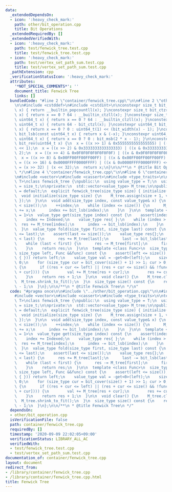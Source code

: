 ```yaml
---
data:
  _extendedDependsOn:
  - icon: ':heavy_check_mark:'
    path: other/bit_operation.cpp
    title: Bit Operations
  _extendedRequiredBy: []
  _extendedVerifiedWith:
  - icon: ':heavy_check_mark:'
    path: test/fenwick_tree.test.cpp
    title: test/fenwick_tree.test.cpp
  - icon: ':heavy_check_mark:'
    path: test/vertex_set_path_sum.test.cpp
    title: test/vertex_set_path_sum.test.cpp
  _pathExtension: cpp
  _verificationStatusIcon: ':heavy_check_mark:'
  attributes:
    '*NOT_SPECIAL_COMMENTS*': ''
    document_title: Fenwick Tree
    links: []
  bundledCode: "#line 2 \"container/fenwick_tree.cpp\"\n\n#line 2 \"other/bit_operation.cpp\"\
    \n\n#include <cstddef>\n#include <cstdint>\n\nconstexpr size_t bit_ppc(const uint64_t\
    \ x) { return __builtin_popcountll(x); }\nconstexpr size_t bit_ctzr(const uint64_t\
    \ x) { return x == 0 ? 64 : __builtin_ctzll(x); }\nconstexpr size_t bit_ctzl(const\
    \ uint64_t x) { return x == 0 ? 64 : __builtin_clzll(x); }\nconstexpr size_t bit_width(const\
    \ uint64_t x) { return 64 - bit_ctzl(x); }\nconstexpr uint64_t bit_msb(const uint64_t\
    \ x) { return x == 0 ? 0 : uint64_t(1) << (bit_width(x) - 1); }\nconstexpr uint64_t\
    \ bit_lsb(const uint64_t x) { return x & (-x); }\nconstexpr uint64_t bit_cover(const\
    \ uint64_t x) { return x == 0 ? 0 : bit_msb(2 * x - 1); }\n\nconstexpr uint64_t\
    \ bit_rev(uint64_t x) {\n  x = ((x >> 1) & 0x5555555555555555) | ((x & 0x5555555555555555)\
    \ << 1);\n  x = ((x >> 2) & 0x3333333333333333) | ((x & 0x3333333333333333) <<\
    \ 2);\n  x = ((x >> 4) & 0x0F0F0F0F0F0F0F0F) | ((x & 0x0F0F0F0F0F0F0F0F) << 4);\n\
    \  x = ((x >> 8) & 0x00FF00FF00FF00FF) | ((x & 0x00FF00FF00FF00FF) << 8);\n  x\
    \ = ((x >> 16) & 0x0000FFFF0000FFFF) | ((x & 0x0000FFFF0000FFFF) << 16);\n  x\
    \ = (x >> 32) | (x << 32);\n  return x;\n}\n\n/**\n * @title Bit Operations\n\
    \ */\n#line 4 \"container/fenwick_tree.cpp\"\n\n#line 6 \"container/fenwick_tree.cpp\"\
    \n#include <vector>\n#include <cassert>\n#include <type_traits>\n\ntemplate <class\
    \ T>\nclass fenwick_tree {\npublic:\n  using value_type = T;\n  using size_type\
    \ = size_t;\n\nprivate:\n  std::vector<value_type> M_tree;\n\npublic:\n  fenwick_tree()\
    \ = default;\n  explicit fenwick_tree(size_type size) { initialize(size); }\n\n\
    \  void initialize(size_type size) {\n    M_tree.assign(size + 1, value_type {\
    \ });\n  }\n\n  void add(size_type index, const value_type& x) {\n    assert(index\
    \ < size());\n    ++index;\n    while (index <= size()) {\n      M_tree[index]\
    \ += x;\n      index += bit_lsb(index);\n    }\n  }\n\n  template <size_type Indexed\
    \ = 1>\n  value_type get(size_type index) const {\n    assert(index < size());\n\
    \    index += Indexed;\n    value_type res{ };\n    while (index > 0) {\n    \
    \  res += M_tree[index];\n      index -= bit_lsb(index);\n    }\n    return res;\n\
    \  }\n  value_type fold(size_type first, size_type last) const {\n    assert(first\
    \ <= last);\n    assert(last <= size());\n    value_type res{};\n    while (first\
    \ < last) {\n      res += M_tree[last];\n      last -= bit_lsb(last);\n    }\n\
    \    while (last < first) {\n      res -= M_tree[first];\n      first -= bit_lsb(first);\n\
    \    }\n    return res;\n  }\n\n  template <class Func>\n  size_type satisfies(const\
    \ size_type left, Func &&func) const {\n    assert(left <= size());\n    if (func(value_type\
    \ { })) return left;\n    value_type val = -get<0>(left);\n    size_type res =\
    \ 0;\n    for (size_type cur = bit_cover(size() + 1) >> 1; cur > 0; cur >>= 1)\
    \ {\n      if ((res + cur <= left) || (res + cur <= size() && !func(val + M_tree[res\
    \ + cur]))) {\n        val += M_tree[res + cur];\n        res += cur;\n      }\n\
    \    }\n    return res + 1;\n  }\n\n  void clear() {\n    M_tree.clear();\n  \
    \  M_tree.shrink_to_fit();\n  }\n  size_type size() const {\n    return M_tree.size()\
    \ - 1;\n  }\n};\n\n/**\n * @title Fenwick Tree\n */\n"
  code: "#pragma once\n\n#include \"../other/bit_operation.cpp\"\n\n#include <cstddef>\n\
    #include <vector>\n#include <cassert>\n#include <type_traits>\n\ntemplate <class\
    \ T>\nclass fenwick_tree {\npublic:\n  using value_type = T;\n  using size_type\
    \ = size_t;\n\nprivate:\n  std::vector<value_type> M_tree;\n\npublic:\n  fenwick_tree()\
    \ = default;\n  explicit fenwick_tree(size_type size) { initialize(size); }\n\n\
    \  void initialize(size_type size) {\n    M_tree.assign(size + 1, value_type {\
    \ });\n  }\n\n  void add(size_type index, const value_type& x) {\n    assert(index\
    \ < size());\n    ++index;\n    while (index <= size()) {\n      M_tree[index]\
    \ += x;\n      index += bit_lsb(index);\n    }\n  }\n\n  template <size_type Indexed\
    \ = 1>\n  value_type get(size_type index) const {\n    assert(index < size());\n\
    \    index += Indexed;\n    value_type res{ };\n    while (index > 0) {\n    \
    \  res += M_tree[index];\n      index -= bit_lsb(index);\n    }\n    return res;\n\
    \  }\n  value_type fold(size_type first, size_type last) const {\n    assert(first\
    \ <= last);\n    assert(last <= size());\n    value_type res{};\n    while (first\
    \ < last) {\n      res += M_tree[last];\n      last -= bit_lsb(last);\n    }\n\
    \    while (last < first) {\n      res -= M_tree[first];\n      first -= bit_lsb(first);\n\
    \    }\n    return res;\n  }\n\n  template <class Func>\n  size_type satisfies(const\
    \ size_type left, Func &&func) const {\n    assert(left <= size());\n    if (func(value_type\
    \ { })) return left;\n    value_type val = -get<0>(left);\n    size_type res =\
    \ 0;\n    for (size_type cur = bit_cover(size() + 1) >> 1; cur > 0; cur >>= 1)\
    \ {\n      if ((res + cur <= left) || (res + cur <= size() && !func(val + M_tree[res\
    \ + cur]))) {\n        val += M_tree[res + cur];\n        res += cur;\n      }\n\
    \    }\n    return res + 1;\n  }\n\n  void clear() {\n    M_tree.clear();\n  \
    \  M_tree.shrink_to_fit();\n  }\n  size_type size() const {\n    return M_tree.size()\
    \ - 1;\n  }\n};\n\n/**\n * @title Fenwick Tree\n */"
  dependsOn:
  - other/bit_operation.cpp
  isVerificationFile: false
  path: container/fenwick_tree.cpp
  requiredBy: []
  timestamp: '2020-09-09 22:02:05+09:00'
  verificationStatus: LIBRARY_ALL_AC
  verifiedWith:
  - test/fenwick_tree.test.cpp
  - test/vertex_set_path_sum.test.cpp
documentation_of: container/fenwick_tree.cpp
layout: document
redirect_from:
- /library/container/fenwick_tree.cpp
- /library/container/fenwick_tree.cpp.html
title: Fenwick Tree
---
```

